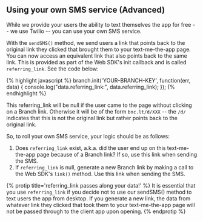 
## Using your own SMS service (Advanced)

While we provide your users the ability to text themselves the app for free -- we use Twilio -- you can use your own SMS service. 

With the `sendSMS()` method, we send users a link that points back to the original link they clicked that brought them to your text-me-the-app page. You can now access an equivalent link that also points back to the same link. This is provided as part of the Web SDK's init callback and is called `referring_link`. See the code below:

{% highlight javascript %}
branch.init('YOUR-BRANCH-KEY', function(err, data) {
	console.log("data.referring_link:", data.referring_link);
});
{% endhighlight %}

This referring_link will be null if the user came to the page without clicking on a Branch link. Otherwise it will be of the form `bnc.lt/d/XXX` -- the `/d/` indicates that this is not the original link but rather points back to the original link.

So, to roll your own SMS service, your logic should be as follows:

1. Does `referring_link` exist, a.k.a. did the user end up on this text-me-the-app page because of a Branch link? If so, use this link when sending the SMS.
2. If `referring_link` is null, generate a new Branch link by making a call to the Web SDK's `link()` method. Use this link when sending the SMS.

{% protip title='referring_link passes along your data!' %}
It is essential that you use `referring_link` if you decide not to use our sendSMS() method to text users the app from desktop. If you generate a new link, the data from whatever link they clicked that took them to your text-me-the-app page will not be passed through to the client app upon opening.
{% endprotip %}

